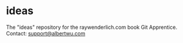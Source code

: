 # ideas
The "ideas" repository for the raywenderlich.com book Git Apprentice.
Contact: support@albertwu.com
